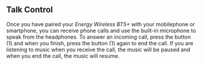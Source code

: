 ## Talk Control

Once you have paired your *Energy Wireless BT5+* with your mobilephone or smartphone, you can receive phone calls and use the built-in microphone to speak from the headphones. To answer an incoming call, press the button (1) and when you finish, press the button (1) again to end the call. If you are listening to music when you receive the call, the music will be paused and when you end the call, the music will resume.


